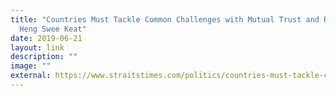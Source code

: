 ```yaml
---
title: "Countries Must Tackle Common Challenges with Mutual Trust and Respect:
  Heng Swee Keat"
date: 2019-06-21
layout: link
description: ""
image: ""
external: https://www.straitstimes.com/politics/countries-must-tackle-common-challenges-with-mutual-trust-and-respect-heng-swee-keat
---
```

